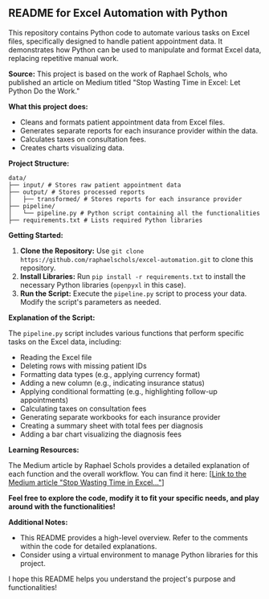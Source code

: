 ## README for Excel Automation with Python

This repository contains Python code to automate various tasks on Excel files, specifically designed to handle patient appointment data. It demonstrates how Python can be used to manipulate and format Excel data, replacing repetitive manual work.

**Source:** This project is based on the work of Raphael Schols, who published an article on Medium titled "Stop Wasting Time in Excel: Let Python Do the Work."

**What this project does:**

* Cleans and formats patient appointment data from Excel files.
* Generates separate reports for each insurance provider within the data.
* Calculates taxes on consultation fees.
* Creates charts visualizing data.

**Project Structure:**

```
data/
├── input/ # Stores raw patient appointment data
├── output/ # Stores processed reports
│   ├── transformed/ # Stores reports for each insurance provider
├── pipeline/
│   └── pipeline.py # Python script containing all the functionalities
├── requirements.txt # Lists required Python libraries
```

**Getting Started:**

1. **Clone the Repository:** Use `git clone https://github.com/raphaelschols/excel-automation.git` to clone this repository.
2. **Install Libraries:** Run `pip install -r requirements.txt` to install the necessary Python libraries (`openpyxl` in this case).
3. **Run the Script:** Execute the `pipeline.py` script to process your data. Modify the script's parameters as needed.

**Explanation of the Script:**

The `pipeline.py` script includes various functions that perform specific tasks on the Excel data, including:

* Reading the Excel file
* Deleting rows with missing patient IDs
* Formatting data types (e.g., applying currency format)
* Adding a new column (e.g., indicating insurance status)
* Applying conditional formatting (e.g., highlighting follow-up appointments)
* Calculating taxes on consultation fees
* Generating separate workbooks for each insurance provider
* Creating a summary sheet with total fees per diagnosis
* Adding a bar chart visualizing the diagnosis fees

**Learning Resources:**

The Medium article by Raphael Schols provides a detailed explanation of each function and the overall workflow. You can find it here: [[Link to the Medium article "Stop Wasting Time in Excel..."](https://medium.com/python-in-plain-english/stop-wasting-time-in-excel-let-python-do-the-work-4bdba1700f86)]

**Feel free to explore the code, modify it to fit your specific needs, and play around with the functionalities!**

**Additional Notes:**

* This README provides a high-level overview. Refer to the comments within the code for detailed explanations.
* Consider using a virtual environment to manage Python libraries for this project.


I hope this README helps you understand the project's purpose and functionalities!

